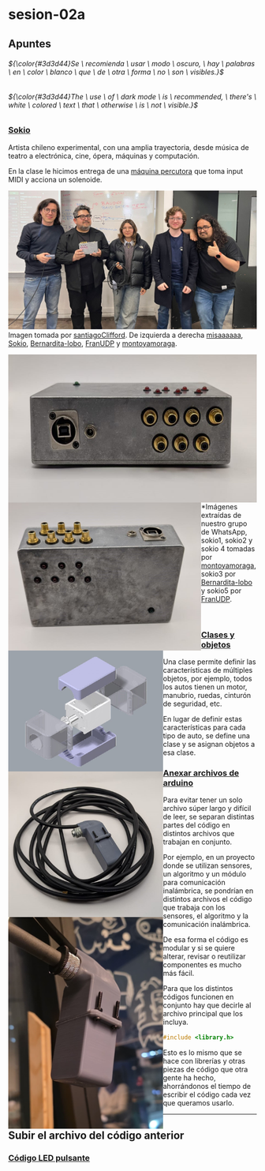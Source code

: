 # sesion-02a

## Apuntes
###### ${\color{#3d3d44}Se \ recomienda \ usar \ modo \ oscuro, \ hay \ palabras \ en \ color \ blanco \ que \ de \ otra \ forma \ no \ son \ visibles.}$ <br/>
###### ${\color{#3d3d44}The \ use \ of \ dark mode \ is \ recommended, \ there's \ white \ colored \ text \ that \ otherwise \ is \ not \ visible.}$ <br/>

### [Sokio](https://pueblonuevo.cl/bios/sokio/)
Artista chileno experimental, con una amplia trayectoria, desde música de teatro a electrónica, cine, ópera, máquinas y computación.

En la clase le hicimos entrega de una [máquina percutora](https://www.instagram.com/piruetas.xyz/p/DNPBPs8v-Ra/) que toma input MIDI y acciona un solenoide.

<img src="./imagenes/entregaSokio.jpg" alt="Entrega de la maquina percutora a Sokio"> Imagen tomada por [santiagoClifford](https://github.com/santiagoClifford). De izquierda a derecha [misaaaaaa](https://github.com/misaaaaaa), [Sokio](https://www.instagram.com/sokio/), [Bernardita-lobo](https://github.com/Bernardita-lobo), [FranUDP](https://github.com/FranUDP) y [montoyamoraga](https://github.com/montoyamoraga). <br/>

<img align="left" src="./imagenes/sokio1.jpg" alt="Maquina percutora" height=300> 

<img align="left" src="./imagenes/sokio2.jpg" alt="Maquina percutora" height=300>

<img align="left" src="./imagenes/sokio3.jpg" alt="CAD solenoide" width=314>

<img align="left" src="./imagenes/sokio4.jpg" alt="Solenoide" width=314>

<img align="left" src="./imagenes/sokio5.jpg" alt="Solenoide" width=314> *Imágenes extraídas de nuestro grupo de WhatsApp, sokio1, sokio2 y sokio 4 tomadas por [montoyamoraga](https://github.com/montoyamoraga), sokio3 por [Bernardita-lobo](https://github.com/Bernardita-lobo) y sokio5 por [FranUDP](https://github.com/FranUDP). 

<br>

### [Clases y objetos](https://www.youtube.com/watch?v=_8H2n0nDfd4)

Una clase permite definir las características de múltiples objetos, por ejemplo, todos los autos tienen un motor, manubrio, ruedas, cinturón de seguridad, etc.

En lugar de definir estas características para cada tipo de auto, se define una clase y se asignan objetos a esa clase.

### [Anexar archivos de arduino](https://youtu.be/HtYlQXt14zU?si=D9nGCln6XQFocKOa&t=143)

Para evitar tener un solo archivo súper largo y difícil de leer, se separan distintas partes del código en distintos archivos que trabajan en conjunto.

Por ejemplo, en un proyecto donde se utilizan sensores, un algoritmo y un módulo para comunicación inalámbrica, se pondrían en distintos archivos el código que trabaja con los sensores, el algoritmo y la comunicación inalámbrica.

De esa forma el código es modular y si se quiere alterar, revisar o reutilizar componentes es mucho más fácil.

Para que los distintos códigos funcionen en conjunto hay que decirle al archivo principal que los incluya.

````cpp
#include <library.h>
````

Esto es lo mismo que se hace con librerías y otras piezas de código que otra gente ha hecho, ahorrándonos el tiempo de escribir el código cada vez que queramos usarlo.

-----------------------------------------------------------------------------------------------------------
## Subir el archivo del código anterior <!-- TEXT -->
### [Código LED pulsante](./arduino/LED_Pulse/)
